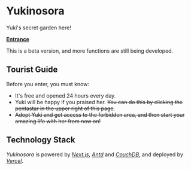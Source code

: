 # Yukinosora
Yuki's secret garden here!

**[Entrance](https://yukinosora.com)**

This is a beta version, and more functions are still being developed.

## Tourist Guide
Before you enter, you must know:
- It's free and opened 24 hours every day.
- Yuki will be happy if you praised her. ~~You can do this by clicking the pentastar in the upper right of this page~~.
- ~~Adopt Yuki and get access to the forbidden area, and then start your amazing life with her from now on!~~

## Technology Stack
*Yukinosora* is powered by *[Next.js](https://nextjs.org)*, *[Antd](https://ant.design)* and *[CouchDB](http://couchdb.apache.org)*, and deployed by *[Vercel](https://vercel.com)*.
